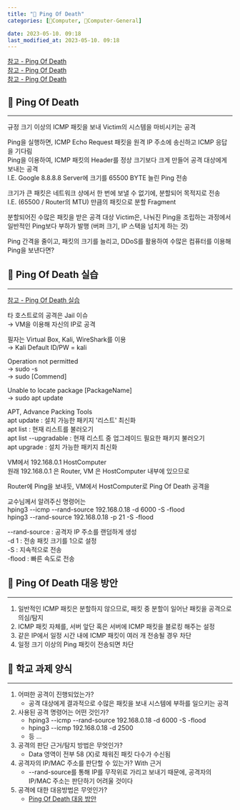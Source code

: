 ```yaml
---
title: "🌚 Ping Of Death"
categories: [💫Computer, 🌚Computer-General]

date: 2023-05-10. 09:18
last_modified_at: 2023-05-10. 09:18
---
```


[참고 - Ping Of Death](https://run-it.tistory.com/52)  
[참고 - Ping Of Death](https://ko.wikipedia.org/wiki/%EC%A3%BD%EC%9D%8C%EC%9D%98_%ED%95%91)  
[참고 - Ping Of Death](https://www.cloudflare.com/ko-kr/learning/ddos/ping-of-death-ddos-attack/)  

## 💫 Ping Of Death

---

규정 크기 이상의 ICMP 패킷을 보내 Victim의 시스템을 마비시키는 공격  

Ping을 실행하면, ICMP Echo Request 패킷을 원격 IP 주소에 송신하고 ICMP 응답을 기다림  
Ping을 이용하여, ICMP 패킷의 Header를 정상 크기보다 크게 만들어 공격 대상에게 보내는 공격  
I.E. Google 8.8.8.8 Server에 크기를 65500 BYTE 늘린 Ping 전송  

크기가 큰 패킷은 네트워크 상에서 한 번에 보낼 수 없기에, 분할되어 목적지로 전송  
I.E. (65500 / Router의 MTU) 만큼의 패킷으로 분할 Fragment  

분할되어진 수많은 패킷을 받은 공격 대상 Victim은, 나눠진 Ping을 조립하는 과정에서 일반적인 Ping보다 부하가 발행 (버퍼 크기, IP 스택을 넘치게 하는 것)  

Ping 간격을 줄이고, 패킷의 크기를 늘리고, DDoS를 활용하여 수많은 컴퓨터를 이용해 Ping을 보낸다면?  

## 💫 Ping Of Death 실습

---

[참고 - Ping Of Death 실습](https://blog.naver.com/skyclad1975/220366329285)  

타 호스트로의 공격은 Jail 이슈  
→ VM을 이용해 자신의 IP로 공격  

필자는 Virtual Box, Kali, WireShark를 이용  
→ Kali Default ID/PW = kali  

Operation not permitted  
→ sudo -s  
→ sudo [Commend]  

Unable to locate package [PackageName]  
→ sudo apt update  

APT, Advance Packing Tools  
apt update : 설치 가능한 패키지 '리스트' 최신화  
apt list : 현재 리스트를 불러오기  
apt list --upgradable : 현재 리스트 중 업그레이드 필요한 패키지 불러오기  
apt upgrade : 설치 가능한 패키지 최신화  

VM에서 192.168.0.1 HostComputer  
원래 192.168.0.1 은 Router, VM 은 HostComputer 내부에 있으므로  

Router에 Ping을 보내듯, VM에서 HostComputer로 Ping Of Death 공격을  

교수님께서 알려주신 명령어는  
hping3 --icmp --rand-source 192.168.0.18 -d 6000 -S -flood  
hping3 --rand-source 192.168.0.18 -p 21 -S -flood  

--rand-source : 공격자 IP 주소를 랜덤하게 생성  
-d 1 : 전송 패킷 크기를 1으로 설정  
-S : 지속적으로 전송  
-flood : 빠른 속도로 전송  

## 💫 Ping Of Death 대응 방안

---

1. 일반적인 ICMP 패킷은 분할하지 않으므로, 패킷 중 분할이 일어난 패킷을 공격으로 의심/탐지
2. ICMP 패킷 자체를, 서버 앞단 혹은 서버에 ICMP 패킷을 블로킹 해주는 설정
3. 같은 IP에서 일정 시간 내에 ICMP 패킷이 여러 개 전송될 경우 차단
4. 일정 크기 이상의 Ping 패킷이 전송되면 차단

## 💫 학교 과제 양식

---

1. 어떠한 공격이 진행되었는가?
   - 공격 대상에게 결과적으로 수많은 패킷을 보내 시스템에 부하를 일으키는 공격
2. 사용된 공격 명령어는 어떤 것인가?
   - hping3 --icmp --rand-source 192.168.0.18 -d 6000 -S -flood
   - hping3 --icmp 192.168.0.18 -d 2500
   - 등 ...
3. 공격의 판단 근거/탐지 방법은 무엇인가?
   - Data 영역이 전부 58 (X)로 채워진 패킷 다수가 수신됨
4. 공격자의 IP/MAC 주소를 판단할 수 있는가? With 근거
   - --rand-source를 통해 IP를 무작위로 가리고 보내기 때문에, 공격자의 IP/MAC 주소는 판단하기 어려울 것이다
5. 공격에 대한 대응방법은 무엇인가?
   - [Ping Of Death 대응 방안](#ping-of-death-대응-방안)
